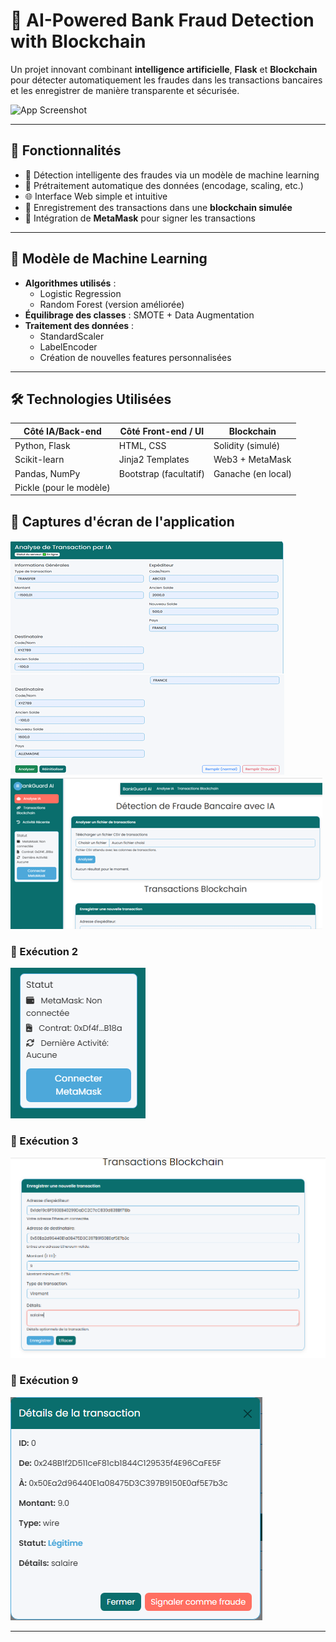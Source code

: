 # 💸 AI-Powered Bank Fraud Detection with Blockchain

Un projet innovant combinant **intelligence artificielle**, **Flask** et **Blockchain** pour détecter automatiquement les fraudes dans les transactions bancaires et les enregistrer de manière transparente et sécurisée.

![App Screenshot](https://github.com/Trikisalem/DETECTION-DE-FRAUDE-BANCAIRE/blob/main/static/screenshot.png)

---

## 🚀 Fonctionnalités

- 🧠 Détection intelligente des fraudes via un modèle de machine learning
- 🧼 Prétraitement automatique des données (encodage, scaling, etc.)
- 🌐 Interface Web simple et intuitive
- 🔗 Enregistrement des transactions dans une **blockchain simulée**
- 👛 Intégration de **MetaMask** pour signer les transactions

---

## 🧠 Modèle de Machine Learning

- **Algorithmes utilisés** :
  - Logistic Regression
  - Random Forest (version améliorée)
- **Équilibrage des classes** : SMOTE + Data Augmentation
- **Traitement des données** :
  - StandardScaler
  - LabelEncoder
  - Création de nouvelles features personnalisées

---

## 🛠️ Technologies Utilisées

| Côté IA/Back-end        | Côté Front-end / UI      | Blockchain |
|-------------------------|--------------------------|------------|
| Python, Flask           | HTML, CSS                | Solidity (simulé) |
| Scikit-learn            | Jinja2 Templates          | Web3 + MetaMask |
| Pandas, NumPy           | Bootstrap (facultatif)   | Ganache (en local) |
| Pickle (pour le modèle) |                          |            |



## 📸 Captures d'écran de l'application
![Image 2](https://raw.githubusercontent.com/Trikisalem/DETECTION-DE-FRAUDE-BANCAIRE/main/1.png)
![Image 2](https://raw.githubusercontent.com/Trikisalem/DETECTION-DE-FRAUDE-BANCAIRE/main/2.png)

### 🔹 Exécution 2
![Execution 2](https://raw.githubusercontent.com/Trikisalem/DETECTION-DE-FRAUDE-BANCAIRE/main/execution2.png)

### 🔹 Exécution 3
![Execution 3](https://raw.githubusercontent.com/Trikisalem/DETECTION-DE-FRAUDE-BANCAIRE/main/execution3.png)

### 🔹 Exécution 9
![Execution 9](https://raw.githubusercontent.com/Trikisalem/DETECTION-DE-FRAUDE-BANCAIRE/main/execution9.png)

---
